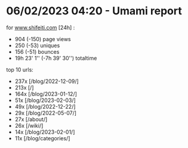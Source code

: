# 06/02/2023 04:20 - Umami report
for www.shifeiti.com [24h] :

 - 904 (-150) page views
 - 250 (-53) uniques
 - 156 (-51) bounces
 - 19h 23' 1'' (-7h 39' 30'') totaltime


top 10 urls:
 - 237x [/blog/2022-12-09/]
 - 213x [/]
 - 164x [/blog/2023-01-12/]
 - 51x [/blog/2023-02-03/]
 - 49x [/blog/2022-12-22/]
 - 29x [/blog/2022-05-07/]
 - 27x [/about/]
 - 26x [/wiki/]
 - 14x [/blog/2023-02-01/]
 - 11x [/blog/categories/]


